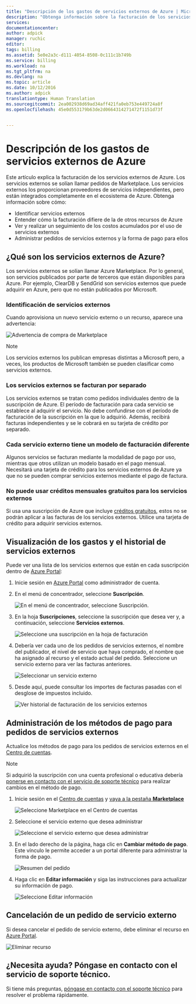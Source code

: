 ```yaml
---
title: "Descripción de los gastos de servicios externos de Azure | Microsoft Docs"
description: "Obtenga información sobre la facturación de los servicios externos, anteriormente conocidos como Marketplace, en Azure."
services: 
documentationcenter: 
author: adpick
manager: ruchic
editor: 
tags: billing
ms.assetid: 5e0e2a3c-d111-4054-8508-0c111c1b749b
ms.service: billing
ms.workload: na
ms.tgt_pltfrm: na
ms.devlang: na
ms.topic: article
ms.date: 10/12/2016
ms.author: adpick
translationtype: Human Translation
ms.sourcegitcommit: 2ea002938d69ad34aff421fa0eb753e449724a8f
ms.openlocfilehash: 45e0d553179b63de2d0664314271472f1151d73f


---
```

# <a name="understand-your-azure-external-service-charges"></a>Descripción de los gastos de servicios externos de Azure
Este artículo explica la facturación de los servicios externos de Azure. Los servicios externos se solían llamar pedidos de Marketplace. Los servicios externos los proporcionan proveedores de servicios independientes, pero están integrados completamente en el ecosistema de Azure. Obtenga información sobre cómo:

* Identificar servicios externos
* Entender cómo la facturación difiere de la de otros recursos de Azure
* Ver y realizar un seguimiento de los costos acumulados por el uso de servicios externos
* Administrar pedidos de servicios externos y la forma de pago para ellos

## <a name="what-are-azure-external-services"></a>¿Qué son los servicios externos de Azure?
Los servicios externos se solían llamar Azure Marketplace. Por lo general, son servicios publicados por parte de terceros que están disponibles para Azure. Por ejemplo, ClearDB y SendGrid son servicios externos que puede adquirir en Azure, pero que no están publicados por Microsoft.

### <a name="identify-external-services"></a>Identificación de servicios externos
Cuando aprovisiona un nuevo servicio externo o un recurso, aparece una advertencia:

![Advertencia de compra de Marketplace](./media/billing-understand-your-azure-marketplace-charges/marketplace-warning.PNG)

> [!NOTE]
> Los servicios externos los publican empresas distintas a Microsoft pero, a veces, los productos de Microsoft también se pueden clasificar como servicios externos.
> 
> 

### <a name="external-services-are-billed-separately"></a>Los servicios externos se facturan por separado
Los servicios externos se tratan como pedidos individuales dentro de la suscripción de Azure. El período de facturación para cada servicio se establece al adquirir el servicio. No debe confundirse con el período de facturación de la suscripción en la que lo adquirió. Además, recibirá facturas independientes y se le cobrará en su tarjeta de crédito por separado.

### <a name="each-external-service-has-a-different-billing-model"></a>Cada servicio externo tiene un modelo de facturación diferente
Algunos servicios se facturan mediante la modalidad de pago por uso, mientras que otros utilizan un modelo basado en el pago mensual. Necesitará una tarjeta de crédito para los servicios externos de Azure ya que no se pueden comprar servicios externos mediante el pago de factura.

### <a name="you-cant-use-monthly-free-credits-for-external-services"></a>No puede usar créditos mensuales gratuitos para los servicios externos
Si usa una suscripción de Azure que incluye [créditos gratuitos](https://azure.microsoft.com/pricing/spending-limits/), estos no se podrán aplicar a las facturas de los servicios externos. Utilice una tarjeta de crédito para adquirir servicios externos.

## <a name="view-external-service-spending-and-history"></a>Visualización de los gastos y el historial de servicios externos
Puede ver una lista de los servicios externos que están en cada suscripción dentro de [Azure Portal](https://portal.azure.com/): 

1. Inicie sesión en [Azure Portal](https://portal.azure.com/) como administrador de cuenta.
2. En el menú de concentrador, seleccione **Suscripción**.
   
    ![En el menú de concentrador, seleccione Suscripción.](./media/billing-understand-your-azure-marketplace-charges/sub-button.png) 
3. En la hoja **Suscripciones**, seleccione la suscripción que desea ver y, a continuación, seleccione **Servicios externos**.
   
    ![Seleccione una suscripción en la hoja de facturación](./media/billing-understand-your-azure-marketplace-charges/select-sub-external-services.png)
4. Debería ver cada uno de los pedidos de servicios externos, el nombre del publicador, el nivel de servicio que haya comprado, el nombre que ha asignado al recurso y el estado actual del pedido. Seleccione un servicio externo para ver las facturas anteriores.
   
    ![Seleccionar un servicio externo](./media/billing-understand-your-azure-marketplace-charges/external-service-blade2.png)
5. Desde aquí, puede consultar los importes de facturas pasadas con el desglose de impuestos incluido.
   
    ![Ver historial de facturación de los servicios externos](./media/billing-understand-your-azure-marketplace-charges/billing-overview-blade.png)

## <a name="manage-payment-methods-for-external-service-orders"></a>Administración de los métodos de pago para pedidos de servicios externos
Actualice los métodos de pago para los pedidos de servicios externos en el [Centro de cuentas](https://account.windowsazure.com/).

> [!NOTE]
> Si adquirió la suscripción con una cuenta profesional o educativa debería [ponerse en contacto con el servicio de soporte técnico](https://portal.azure.com/?#blade/Microsoft_Azure_Support/HelpAndSupportBlade) para realizar cambios en el método de pago.
> 
> 

1. Inicie sesión en el [Centro de cuentas](https://account.windowsazure.com/) y [vaya a la pestaña **Marketplace**](https://account.windowsazure.com/Store)
   
    ![Seleccione Marketplace en el Centro de cuentas](./media/billing-understand-your-azure-marketplace-charges/select-marketplace.png)
2. Seleccione el servicio externo que desea administrar
   
    ![Seleccione el servicio externo que desea administrar](./media/billing-understand-your-azure-marketplace-charges/select-ext-service.png)
3. En el lado derecho de la página, haga clic en **Cambiar método de pago**. Este vínculo le permite acceder a un portal diferente para administrar la forma de pago.
   
    ![Resumen del pedido](./media/billing-understand-your-azure-marketplace-charges/change-payment.PNG)
4. Haga clic en **Editar información** y siga las instrucciones para actualizar su información de pago.
   
    ![Seleccione Editar información](./media/billing-understand-your-azure-marketplace-charges/edit-info.png)

## <a name="cancel-an-external-service-order"></a>Cancelación de un pedido de servicio externo
Si desea cancelar el pedido de servicio externo, debe eliminar el recurso en [Azure Portal](https://portal.azure.com).

![Eliminar recurso](./media/billing-understand-your-azure-marketplace-charges/deleteMarketplaceOrder.PNG)

## <a name="need-help-contact-support"></a>¿Necesita ayuda? Póngase en contacto con el servicio de soporte técnico.
Si tiene más preguntas, [póngase en contacto con el soporte técnico](https://portal.azure.com/?#blade/Microsoft_Azure_Support/HelpAndSupportBlade) para resolver el problema rápidamente.




<!--HONumber=Nov16_HO3-->


